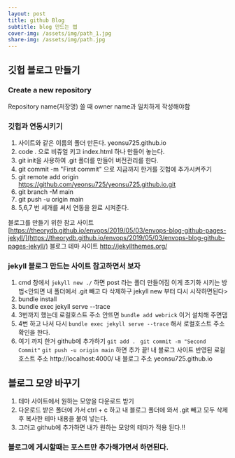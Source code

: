 ```yaml
---
layout: post
title: github Blog
subtitle: blog 만드는 법 
cover-img: /assets/img/path_1.jpg
share-img: /assets/img/path.jpg
---
```




## 깃헙 블로그 만들기 
### Create a new repository
Repository name(저장명) 쓸 때 owner name과 일치하게 작성해야함 
### 깃헙과 연동시키기
1. 사이트와 같은 이름의 폴더 만든다.  yeonsu725.github.io
2. code .   으로 비쥬얼 키고 index.html 하나 만들어 놓는다. 
3. git init을 사용하여 .git 폴더를 만들어 버전관리를 한다.
4. git commit -m "First commit" 으로 지금까지 한거를 깃헙에 추가시켜주기 
5. git remote add origin https://github.com/yeonsu725/yeonsu725.github.io.git
6. git branch -M main
7. git push -u origin main 
8. 5,6,7 번 세개를 써서 연동을 완료 시켜준다. 

블로그를 만들기 위한 참고 사이트 
[https://theorydb.github.io/envops/2019/05/03/envops-blog-github-pages-jekyll/](https://theorydb.github.io/envops/2019/05/03/envops-blog-github-pages-jekyll/)
블로그 테마 사이트
http://jekyllthemes.org/

### jekyll 블로그 만드는 사이트 참고하면서 보자 
1. cmd 창에서 ```jekyll new ./```  하면 post 라는 폴더 만들어짐 이게 초기화 시키는 방법<안되면 내 폴더에서 .git 빼고 다 삭제하구 jekyll new 부터 다시 시작하면된다>
2. bundle install
3. bundle exec jekyll serve --trace
4. 3번까지 했는데 로컬호스트 주소 안뜨면 ```bundle add webrick``` 이거 설치해 주면댐
5. 4번 하고 나서 다시 ```bundle exec jekyll serve --trace``` 해서 로컬호스트 주소 확인을 한다.
6. 여기 까지 한거 github에 추가하기 
```git add . ```
```git commit -m "Second Commit"```
```git push -u origin main```
하면 추가 끝! 
내 블로그 사이트 반영된 로컬 호스트 주소  http://localhost:4000/ 
내 블로그 주소 yeonsu725.github.io

## 블로그 모양 바꾸기
1. 테마 사이트에서 원하는 모양을 다운로드 받기
2. 다운로드 받은 폴더에 가서 ctrl + c 하고 내 블로그 폴더에 와서 .git 빼고 모두 삭제 후 복사한 테마 내용을 붙여 넣는다. 
3. 그러고 github에 추가하면 내가 원하는 모양의 테마가 적용 된다.!! 


### 블로그에 게시할때는 포스트만 추가해가면서 하면된다. 





